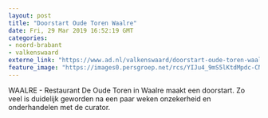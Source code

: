 ```yaml
---
layout: post
title: "Doorstart Oude Toren Waalre"
date: Fri, 29 Mar 2019 16:52:19 GMT
categories: 
- noord-brabant 
- valkenswaard 
externe_link: "https://www.ad.nl/valkenswaard/doorstart-oude-toren-waalre~a7a39dd1/"
feature_image: "https://images0.persgroep.net/rcs/YIJu4_9mS5lKtdMpdc-CN6N6Uyo/diocontent/143363650/_fitwidth/400/?appId=21791a8992982cd8da851550a453bd7f&quality=0.7"
---
```


WAALRE - Restaurant De Oude Toren in Waalre maakt een doorstart. Zo veel is duidelijk geworden na een paar weken onzekerheid en onderhandelen met de curator.
